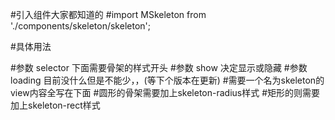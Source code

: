 #引入组件大家都知道的
#import MSkeleton from './components/skeleton/skeleton';


#具体用法

#参数 selector 下面需要骨架的样式开头
#参数 show 决定显示或隐藏 
#参数 loading 目前没什么但是不能少，，(等下个版本在更新)
#需要一个名为skeleton的view内容全写在下面
#圆形的骨架需要加上skeleton-radius样式
#矩形的则需要加上skeleton-rect样式

<template>
  <div>
    <m-skeleton selector="skeleton" loading="spin" :show="showSkeleton"></m-skeleton>
    <view class="container skeleton">
        <view class="userinfo">
            <!-- 要渲染的圆形节点，加上 .skeleton-radius -->
            <image class="userinfo-avatar skeleton-radius" :src="img" mode="aspectFill"></image>
            <!-- 要渲染的矩形节点，加上 .skeleton-rect -->
            <text class="userinfo-nickname skeleton-rect">{{userInfo.nickName}}</text>
        </view>
    
        <view class="usermotto">
            <text class="user-motto skeleton-rect">{{motto}}</text>
        </view>
    </view>
  </div> 
</template>
<script>
export default {
  data() {
    return {
      showSkeleton: true,
      motto: 1111,
      userInfo:{
        nickName:"nickName"
      },
      img:'http://img5.imgtn.bdimg.com/it/u=2754780702,3253667337&fm=26&gp=0.jpg',
      opacity:1
    };
  },
  onLoad(){
    setTimeout(()=>{
        this.showSkeleton = false;
    },1000)
  },
  methods:{
      
  },
};
</script>
<style>
.userinfo{
  display: flex;
  flex-direction: column;
}
.userinfo-avatar{
  width: 50px;
  height: 50px;
  border-radius: 50%;
  left: 20px;
  margin-left: 20px;
  object-fit: contain
}
.userinfo-nickname{
  margin: 20px;
}
</style>
 